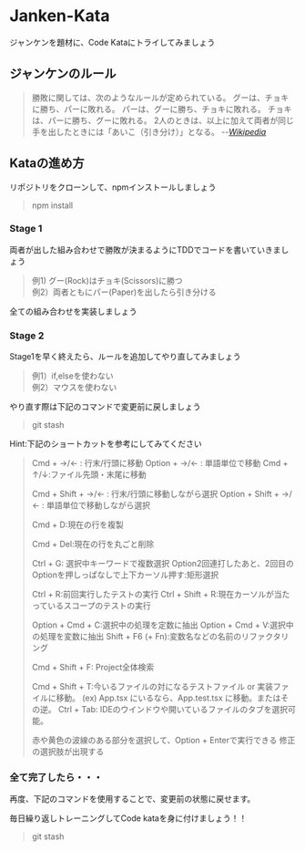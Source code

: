 # Janken-Kata
ジャンケンを題材に、Code Kataにトライしてみましょう

## ジャンケンのルール

>勝敗に関しては、次のようなルールが定められている。
>グーは、チョキに勝ち、パーに敗れる。 
> パーは、グーに勝ち、チョキに敗れる。 
> チョキは、パーに勝ち、グーに敗れる。
2人のときは、以上に加えて両者が同じ手を出したときには「あいこ（引き分け）」となる。
> --<cite>[Wikipedia](https://ja.wikipedia.org/wiki/%E3%81%98%E3%82%83%E3%82%93%E3%81%91%E3%82%93)</cite>

## Kataの進め方

リポジトリをクローンして、npmインストールしましょう
> npm install

### Stage 1
両者が出した組み合わせで勝敗が決まるようにTDDでコードを書いていきましょう

 >例1) グー(Rock)はチョキ(Scissors)に勝つ  
 > 例2）両者ともにパー(Paper)を出したら引き分ける

全ての組み合わせを実装しましょう


### Stage 2
Stage1を早く終えたら、ルールを追加してやり直してみましょう

>例1）if,elseを使わない  
> 例2）マウスを使わない

やり直す際は下記のコマンドで変更前に戻しましょう
> git stash

Hint:下記のショートカットを参考にしてみてください
>Cmd + →/← : 行末/行頭に移動 Option + →/← : 単語単位で移動
>Cmd + ↑/↓:ファイル先頭・末尾に移動
>
>Cmd + Shift + →/← : 行末/行頭に移動しながら選択
>Option + Shift + →/← : 単語単位で移動しながら選択
>
>Cmd + D:現在の行を複製
>
>Cmd + Del:現在の行を丸ごと削除
>
>Ctrl + G: 選択中キーワードで複数選択
>Option2回連打したあと、2回目のOptionを押しっぱなしで上下カーソル押す:矩形選択
>
>Ctrl + R:前回実行したテストの実行
>Ctrl + Shift + R:現在カーソルが当たっているスコープのテストの実行
>
>Option + Cmd + C:選択中の処理を定数に抽出
>Option + Cmd + V:選択中の処理を変数に抽出
>Shift + F6 (+ Fn):変数名などの名前のリファクタリング
>
>Cmd + Shift + F: Project全体検索
>
>Cmd + Shift + T:今いるファイルの対になるテストファイル or 実装ファイルに移動。
>(ex) App.tsx にいるなら、App.test.tsx に移動。またはその逆。
>Ctrl + Tab: IDEのウインドウや開いているファイルのタブを選択可能。
>
>赤や黄色の波線のある部分を選択して、Option + Enterで実行できる
>修正の選択肢が出現する

### 全て完了したら・・・

再度、下記のコマンドを使用することで、変更前の状態に戻せます。

毎日繰り返しトレーニングしてCode kataを身に付けましょう！！
>git stash